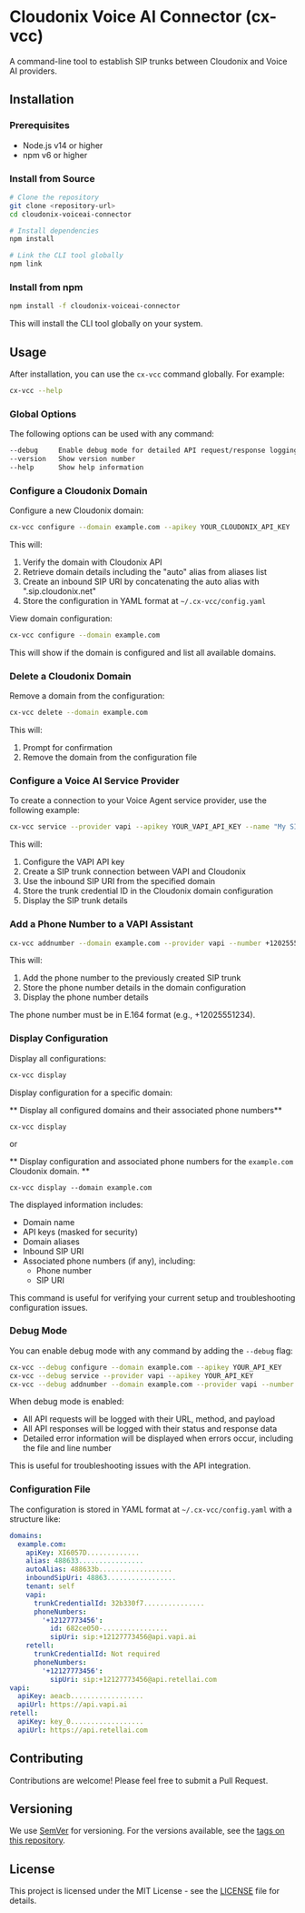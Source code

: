 # Cloudonix Voice AI Connector (cx-vcc)

A command-line tool to establish SIP trunks between Cloudonix and Voice AI providers.

## Installation

### Prerequisites
- Node.js v14 or higher
- npm v6 or higher

### Install from Source
```bash
# Clone the repository
git clone <repository-url>
cd cloudonix-voiceai-connector

# Install dependencies
npm install

# Link the CLI tool globally
npm link
```

### Install from npm
```bash
npm install -f cloudonix-voiceai-connector
```
This will install the CLI tool globally on your system.

## Usage

After installation, you can use the `cx-vcc` command globally. For example:

```bash
cx-vcc --help
```

### Global Options

The following options can be used with any command:

```bash
--debug     Enable debug mode for detailed API request/response logging
--version   Show version number
--help      Show help information
```

### Configure a Cloudonix Domain

Configure a new Cloudonix domain:

```bash
cx-vcc configure --domain example.com --apikey YOUR_CLOUDONIX_API_KEY
```

This will:
1. Verify the domain with Cloudonix API
2. Retrieve domain details including the "auto" alias from aliases list
3. Create an inbound SIP URI by concatenating the auto alias with ".sip.cloudonix.net"
4. Store the configuration in YAML format at `~/.cx-vcc/config.yaml`

View domain configuration:

```bash
cx-vcc configure --domain example.com
```

This will show if the domain is configured and list all available domains.

### Delete a Cloudonix Domain

Remove a domain from the configuration:

```bash
cx-vcc delete --domain example.com
```

This will:
1. Prompt for confirmation
2. Remove the domain from the configuration file

### Configure a Voice AI Service Provider

To create a connection to your Voice Agent service provider, use the following example:

```bash
cx-vcc service --provider vapi --apikey YOUR_VAPI_API_KEY --name "My SIP Trunk" --domain example.com
```

This will:
1. Configure the VAPI API key
2. Create a SIP trunk connection between VAPI and Cloudonix
3. Use the inbound SIP URI from the specified domain
4. Store the trunk credential ID in the Cloudonix domain configuration
5. Display the SIP trunk details

### Add a Phone Number to a VAPI Assistant

```bash
cx-vcc addnumber --domain example.com --provider vapi --number +12025551234
```

This will:
1. Add the phone number to the previously created SIP trunk
2. Store the phone number details in the domain configuration
3. Display the phone number details

The phone number must be in E.164 format (e.g., +12025551234).

### Display Configuration

Display all configurations:

```bash
cx-vcc display
```

Display configuration for a specific domain:

** Display all configured domains and their associated phone numbers**
```
cx-vcc display
```

or

** Display configuration and associated phone numbers for the `example.com` Cloudonix domain. **
```
cx-vcc display --domain example.com
```

The displayed information includes:
- Domain name
- API keys (masked for security)
- Domain aliases
- Inbound SIP URI
- Associated phone numbers (if any), including:
  - Phone number
  - SIP URI

This command is useful for verifying your current setup and troubleshooting configuration issues.

### Debug Mode

You can enable debug mode with any command by adding the `--debug` flag:

```bash
cx-vcc --debug configure --domain example.com --apikey YOUR_API_KEY
cx-vcc --debug service --provider vapi --apikey YOUR_API_KEY
cx-vcc --debug addnumber --domain example.com --provider vapi --number +12025551234
```

When debug mode is enabled:
- All API requests will be logged with their URL, method, and payload
- All API responses will be logged with their status and response data
- Detailed error information will be displayed when errors occur, including the file and line number

This is useful for troubleshooting issues with the API integration.

### Configuration File

The configuration is stored in YAML format at `~/.cx-vcc/config.yaml` with a structure like:

```yaml
domains:
  example.com:
    apiKey: XI6057D.............
    alias: 488633................
    autoAlias: 488633b..................
    inboundSipUri: 48863.................
    tenant: self
    vapi:
      trunkCredentialId: 32b330f7...............
      phoneNumbers:
        '+12127773456':
          id: 682ce050-................
          sipUri: sip:+12127773456@api.vapi.ai
    retell:
      trunkCredentialId: Not required
      phoneNumbers:
        '+12127773456':
          sipUri: sip:+12127773456@api.retellai.com
vapi:
  apiKey: aeacb..................
  apiUrl: https://api.vapi.ai
retell:
  apiKey: key_0..................
  apiUrl: https://api.retellai.com

```

## Contributing

Contributions are welcome! Please feel free to submit a Pull Request.

## Versioning

We use [SemVer](http://semver.org/) for versioning. For the versions available, see the [tags on this repository](https://github.com/yourusername/cloudonix-voiceai-connector/tags).

## License

This project is licensed under the MIT License - see the [LICENSE](LICENSE) file for details.
